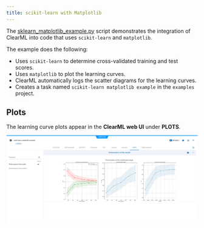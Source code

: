 ```yaml
---
title: scikit-learn with Matplotlib
---
```


The [sklearn_matplotlib_example.py](https://github.com/allegroai/clearml/blob/master/examples/frameworks/scikit-learn/sklearn_matplotlib_example.py) 
script demonstrates the integration of ClearML into code that uses `scikit-learn` and `matplotlib`.

The example does the following: 
* Uses `scikit-learn` to determine cross-validated training and test scores.
* Uses `matplotlib` to plot the learning curves. 
* ClearML automatically logs the scatter diagrams for the learning curves.
* Creates a task named `scikit-learn matplotlib example` in the `examples` project.

## Plots

The learning curve plots appear in the **ClearML web UI** under **PLOTS**.

![image](../../../img/examples_sklearn_matplotlib_example_01.png)
